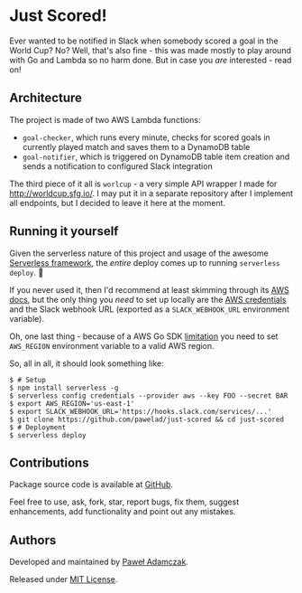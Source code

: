 # Just Scored!
Ever wanted to be notified in Slack when somebody scored a goal in the World
Cup? No? Well, that's also fine - this was made mostly to play around with Go
and Lambda so no harm done. But in case you *are* interested - read on!

## Architecture
The project is made of two AWS Lambda functions:
- `goal-checker`, which runs every minute, checks for scored goals in
  currently played match and saves them to a DynamoDB table
- `goal-notifier`, which is triggered on DynamoDB table item creation and
  sends a notification to configured Slack integration

The third piece of it all is `worlcup` - a very simple API wrapper I made for
http://worldcup.sfg.io/. I may put it in a separate repository after I
implement all endpoints, but I decided to leave it here at the moment.

## Running it yourself
Given the serverless nature of this project and usage of the awesome
[Serverless framework][serverless], the *entire* deploy comes up to running
`serverless deploy`. 🎉

If you never used it, then I'd recommend at least skimming through its
[AWS docs][serverless aws docs], but the only thing you *need* to set up
locally are the [AWS credentials][serverless aws credentials] and the Slack
webhook URL (exported as a `SLACK_WEBHOOK_URL` environment variable).

Oh, one last thing - because of a AWS Go SDK [limitation][aws-sdk-go 489]
you need to set `AWS_REGION` environment variable to a valid AWS region.

So, all in all, it should look something like:

```shell
$ # Setup
$ npm install serverless -g
$ serverless config credentials --provider aws --key FOO --secret BAR
$ export AWS_REGION='us-east-1'
$ export SLACK_WEBHOOK_URL='https://hooks.slack.com/services/...'
$ git clone https://github.com/pawelad/just-scored && cd just-scored
$ # Deployment
$ serverless deploy
```

## Contributions
Package source code is available at [GitHub][github].

Feel free to use, ask, fork, star, report bugs, fix them, suggest enhancements,
add functionality and point out any mistakes.

## Authors
Developed and maintained by [Paweł Adamczak][pawelad].

Released under [MIT License][license].


[aws-sdk-go 489]: https://github.com/aws/aws-sdk-go/issues/489
[github]: https://github.com/pawelad/just-scored
[license]: https://github.com/pawelad/just-scored/blob/master/LICENSE
[pawelad]: https://github.com/pawelad
[serverless]: https://serverless.com/
[serverless aws credentials]: https://serverless.com/framework/docs/providers/aws/guide/credentials/
[serverless aws docs]: https://serverless.com/framework/docs/providers/aws/guide/quick-start/
